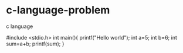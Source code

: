 # c-language-problem
c language

#include <stdio.h>
int main(){
  printf("Hello world");
  int a=5;
  int b=6;
  int sum=a+b;
  printf(sum);
  }
